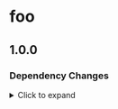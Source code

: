 # foo

## 1.0.0

### Dependency Changes

<details>
<summary> Click to expand </summary>

- Updated dependencies [12cc633]


</details>